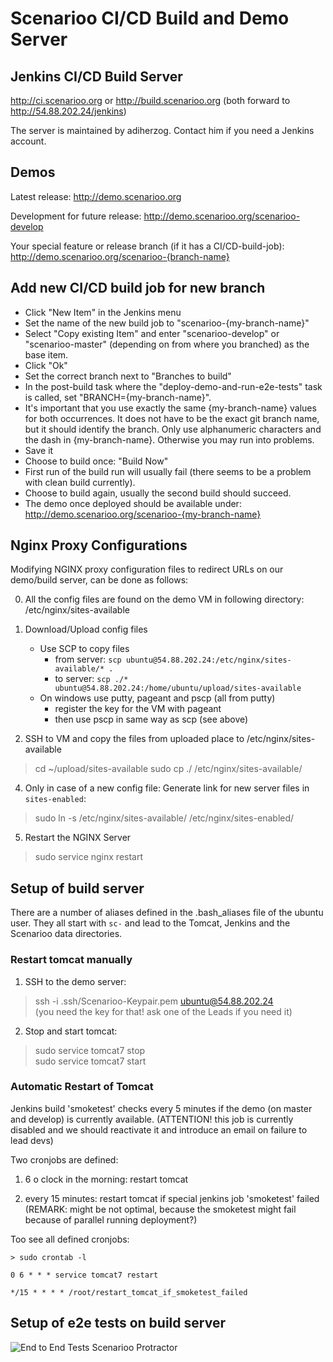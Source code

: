 # Scenarioo CI/CD Build and Demo Server

## Jenkins CI/CD Build Server

http://ci.scenarioo.org or http://build.scenarioo.org (both forward to http://54.88.202.24/jenkins)

The server is maintained by adiherzog. Contact him if you need a Jenkins account.

## Demos

Latest release: http://demo.scenarioo.org

Development for future release: http://demo.scenarioo.org/scenarioo-develop

Your special feature or release branch (if it has a CI/CD-build-job): http://demo.scenarioo.org/scenarioo-{branch-name}

## Add new CI/CD build job for new branch

* Click "New Item" in the Jenkins menu
* Set the name of the new build job to "scenarioo-{my-branch-name}"
* Select "Copy existing Item" and enter "scenarioo-develop" or "scenarioo-master" (depending on from where you branched) as the base item.
* Click "Ok"
* Set the correct branch next to "Branches to build"
* In the post-build task where the "deploy-demo-and-run-e2e-tests" task is called, set "BRANCH={my-branch-name}".
* It's important that you use exactly the same {my-branch-name} values for both occurrences. It does not have to be the exact git branch name, but it should identify the branch. Only use alphanumeric characters and the dash in {my-branch-name}. Otherwise you may run into problems.
* Save it
* Choose to build once: "Build Now"
* First run of the build run will usually fail (there seems to be a problem with clean build currently).
* Choose to build again, usually the second build should succeed.
* The demo once deployed should be available under: http://demo.scenarioo.org/scenarioo-{my-branch-name}

## Nginx Proxy Configurations

Modifying NGINX proxy configuration files to redirect URLs on our demo/build server, can be done as follows:

0. All the config files are found on the demo VM in following directory:
/etc/nginx/sites-available

1. Download/Upload config files
    * Use SCP to copy files
      * from server: `scp ubuntu@54.88.202.24:/etc/nginx/sites-available/* .`
      * to server: `scp ./* ubuntu@54.88.202.24:/home/ubuntu/upload/sites-available`
    * On windows use putty, pageant and pscp (all from putty)
      * register the key for the VM with pageant
      * then use pscp in same way as scp (see above)

3. SSH to VM and copy the files from uploaded place to /etc/nginx/sites-available
> cd ~/upload/sites-available
> sudo cp ./<changed-file> /etc/nginx/sites-available/<changed-file>

4. Only in case of a new config file: Generate link for new server files in `sites-enabled`:
> sudo ln -s /etc/nginx/sites-available/<name-of-new-server-file> /etc/nginx/sites-enabled/

5. Restart the NGINX Server
> sudo service nginx restart

## Setup of build server

There are a number of aliases defined in the .bash_aliases file of the ubuntu user. They all start with `sc-` and lead to the Tomcat, Jenkins and the Scenarioo data directories.

### Restart tomcat manually

1. SSH to the demo server:
> ssh -i .ssh/Scenarioo-Keypair.pem ubuntu@54.88.202.24  
(you need the key for that! ask one of the Leads if you need it)

2. Stop and start tomcat:
> sudo service tomcat7 stop  
> sudo service tomcat7 start  

### Automatic Restart of Tomcat

Jenkins build 'smoketest' checks every 5 minutes if the demo (on master and develop) is currently available.
(ATTENTION! this job is currently disabled and we should reactivate it and introduce an email on failure to lead devs)

Two cronjobs are defined:

1. 6 o clock in the morning: restart tomcat

2. every 15 minutes: restart tomcat if special jenkins job 'smoketest' failed (REMARK: might be not optimal, because the smoketest might fail because of parallel running deployment?)

Too see all defined cronjobs:


```
> sudo crontab -l

0 6 * * * service tomcat7 restart

*/15 * * * * /root/restart_tomcat_if_smoketest_failed 
```

## Setup of e2e tests on build server

![End to End Tests Scenarioo Protractor](https://cloud.githubusercontent.com/assets/3780183/8078418/fe24f0b6-0f5d-11e5-87f2-1b738bc68d57.png)
